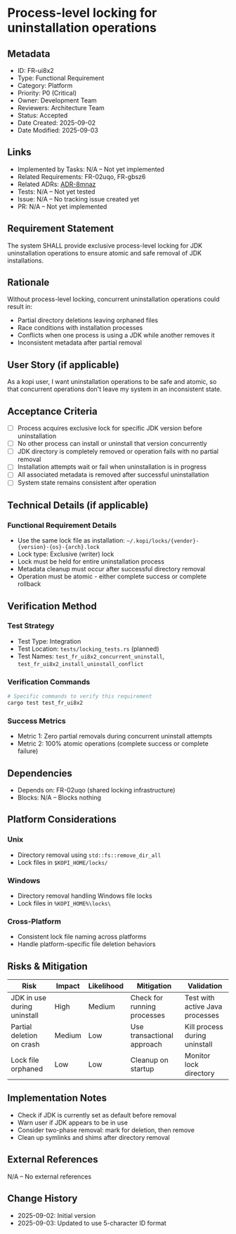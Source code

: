 # Process-level locking for uninstallation operations

## Metadata

- ID: FR-ui8x2
- Type: Functional Requirement
- Category: Platform
- Priority: P0 (Critical)
- Owner: Development Team
- Reviewers: Architecture Team
- Status: Accepted
- Date Created: 2025-09-02
- Date Modified: 2025-09-03

## Links

- Implemented by Tasks: N/A – Not yet implemented
- Related Requirements: FR-02uqo, FR-gbsz6
- Related ADRs: [ADR-8mnaz](../adr/ADR-8mnaz-concurrent-process-locking-strategy.md)
- Tests: N/A – Not yet tested
- Issue: N/A – No tracking issue created yet
- PR: N/A – Not yet implemented

## Requirement Statement

The system SHALL provide exclusive process-level locking for JDK uninstallation operations to ensure atomic and safe removal of JDK installations.

## Rationale

Without process-level locking, concurrent uninstallation operations could result in:

- Partial directory deletions leaving orphaned files
- Race conditions with installation processes
- Conflicts when one process is using a JDK while another removes it
- Inconsistent metadata after partial removal

## User Story (if applicable)

As a kopi user, I want uninstallation operations to be safe and atomic, so that concurrent operations don't leave my system in an inconsistent state.

## Acceptance Criteria

- [ ] Process acquires exclusive lock for specific JDK version before uninstallation
- [ ] No other process can install or uninstall that version concurrently
- [ ] JDK directory is completely removed or operation fails with no partial removal
- [ ] Installation attempts wait or fail when uninstallation is in progress
- [ ] All associated metadata is removed after successful uninstallation
- [ ] System state remains consistent after operation

## Technical Details (if applicable)

### Functional Requirement Details

- Use the same lock file as installation: `~/.kopi/locks/{vendor}-{version}-{os}-{arch}.lock`
- Lock type: Exclusive (writer) lock
- Lock must be held for entire uninstallation process
- Metadata cleanup must occur after successful directory removal
- Operation must be atomic - either complete success or complete rollback

## Verification Method

### Test Strategy

- Test Type: Integration
- Test Location: `tests/locking_tests.rs` (planned)
- Test Names: `test_fr_ui8x2_concurrent_uninstall`, `test_fr_ui8x2_install_uninstall_conflict`

### Verification Commands

```bash
# Specific commands to verify this requirement
cargo test test_fr_ui8x2
```

### Success Metrics

- Metric 1: Zero partial removals during concurrent uninstall attempts
- Metric 2: 100% atomic operations (complete success or complete failure)

## Dependencies

- Depends on: FR-02uqo (shared locking infrastructure)
- Blocks: N/A – Blocks nothing

## Platform Considerations

### Unix

- Directory removal using `std::fs::remove_dir_all`
- Lock files in `$KOPI_HOME/locks/`

### Windows

- Directory removal handling Windows file locks
- Lock files in `%KOPI_HOME%\locks\`

### Cross-Platform

- Consistent lock file naming across platforms
- Handle platform-specific file deletion behaviors

## Risks & Mitigation

| Risk                        | Impact | Likelihood | Mitigation                  | Validation                      |
| --------------------------- | ------ | ---------- | --------------------------- | ------------------------------- |
| JDK in use during uninstall | High   | Medium     | Check for running processes | Test with active Java processes |
| Partial deletion on crash   | Medium | Low        | Use transactional approach  | Kill process during uninstall   |
| Lock file orphaned          | Low    | Low        | Cleanup on startup          | Monitor lock directory          |

## Implementation Notes

- Check if JDK is currently set as default before removal
- Warn user if JDK appears to be in use
- Consider two-phase removal: mark for deletion, then remove
- Clean up symlinks and shims after directory removal

## External References

N/A – No external references

## Change History

- 2025-09-02: Initial version
- 2025-09-03: Updated to use 5-character ID format
